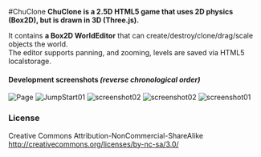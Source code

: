 #ChuClone
**ChuClone is a 2.5D HTML5 game that uses 2D physics (Box2D), but is drawn in 3D (Three.js).**  
  
It contains **a Box2D WorldEditor** that can create/destroy/clone/drag/scale objects the world.  
The editor supports panning, and zooming, levels are saved via HTML5 localstorage.  


#### Development screenshots *(reverse chronological order)*  

![Page](http://farm7.static.flickr.com/6018/5943735026_ca42533404_b.jpg "Page")
![JumpStart01](http://farm7.static.flickr.com/6002/5917370801_399f8b9556_b.jpg "JumpStart")
![screenshot02](http://farm6.static.flickr.com/5240/5900437294_b7bcccb8ab_b.jpg "ChuClone03")
![screenshot02](http://farm6.static.flickr.com/5108/5886054305_1744105dfe_b.jpg "ChuClone02")
![screenshot01](http://farm6.static.flickr.com/5306/5874855377_5c7bb58ef1_b.jpg "ChuClone01")

### License
Creative Commons Attribution-NonCommercial-ShareAlike
http://creativecommons.org/licenses/by-nc-sa/3.0/